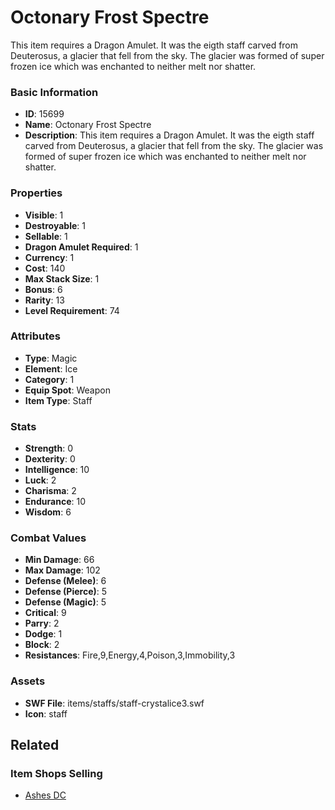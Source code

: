 # Octonary Frost Spectre

This item requires a Dragon Amulet. It was the eigth staff carved from Deuterosus, a glacier that fell from the sky. The glacier was formed of super frozen ice which was enchanted to neither melt nor shatter.

### Basic Information

- **ID**: 15699
- **Name**: Octonary Frost Spectre
- **Description**: This item requires a Dragon Amulet. It was the eigth staff carved from Deuterosus, a glacier that fell from the sky. The glacier was formed of super frozen ice which was enchanted to neither melt nor shatter.

### Properties

- **Visible**: 1
- **Destroyable**: 1
- **Sellable**: 1
- **Dragon Amulet Required**: 1
- **Currency**: 1
- **Cost**: 140
- **Max Stack Size**: 1
- **Bonus**: 6
- **Rarity**: 13
- **Level Requirement**: 74

### Attributes

- **Type**: Magic
- **Element**: Ice
- **Category**: 1
- **Equip Spot**: Weapon
- **Item Type**: Staff

### Stats

- **Strength**: 0
- **Dexterity**: 0
- **Intelligence**: 10
- **Luck**: 2
- **Charisma**: 2
- **Endurance**: 10
- **Wisdom**: 6

### Combat Values

- **Min Damage**: 66
- **Max Damage**: 102
- **Defense (Melee)**: 6
- **Defense (Pierce)**: 5
- **Defense (Magic)**: 5
- **Critical**: 9
- **Parry**: 2
- **Dodge**: 1
- **Block**: 2
- **Resistances**: Fire,9,Energy,4,Poison,3,Immobility,3

### Assets

- **SWF File**: items/staffs/staff-crystalice3.swf
- **Icon**: staff

## Related

### Item Shops Selling

- [Ashes DC](../item-shops/498-ashes-dc.md)

